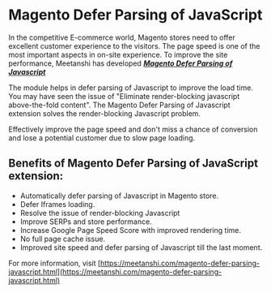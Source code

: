 # Magento Defer Parsing of JavaScript

In the competitive E-commerce world, Magento stores need to offer excellent customer experience to the visitors. The page speed is one of the most important aspects in on-site experience. To improve the site performance, Meetanshi has developed [***Magento Defer Parsing of Javascript***](https://meetanshi.com/magento-defer-parsing-javascript.html)

The module helps in defer parsing of Javascript to improve the load time. You may have seen the issue of "Eliminate render-blocking javascript above-the-fold content". The Magento Defer Parsing of Javascript extension solves the render-blocking Javascript problem.

Effectively improve the page speed and don't miss a chance of conversion and lose a potential customer due to slow page loading.

## Benefits of Magento Defer Parsing of JavaScript extension:
* Automatically defer parsing of Javascript in Magento store.
* Defer Iframes loading.
* Resolve the issue of render-blocking Javascript
* Improve SERPs and store performance.
* Increase Google Page Speed Score with improved rendering time.
* No full page cache issue.
* Improved site speed and defer parsing of Javascript till the last moment.

For more information, visit [https://meetanshi.com/magento-defer-parsing-javascript.html](https://meetanshi.com/magento-defer-parsing-javascript.html)
